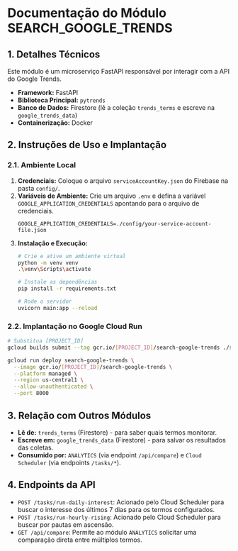 # Documentação do Módulo SEARCH_GOOGLE_TRENDS

## 1. Detalhes Técnicos

Este módulo é um microserviço FastAPI responsável por interagir com a API do Google Trends.

- **Framework:** FastAPI
- **Biblioteca Principal:** `pytrends`
- **Banco de Dados:** Firestore (lê a coleção `trends_terms` e escreve na `google_trends_data`)
- **Containerização:** Docker

## 2. Instruções de Uso e Implantação

### 2.1. Ambiente Local

1.  **Credenciais:** Coloque o arquivo `serviceAccountKey.json` do Firebase na pasta `config/`.
2.  **Variáveis de Ambiente:** Crie um arquivo `.env` e defina a variável `GOOGLE_APPLICATION_CREDENTIALS` apontando para o arquivo de credenciais.
    ```
    GOOGLE_APPLICATION_CREDENTIALS=./config/your-service-account-file.json
    ```
3.  **Instalação e Execução:**
    ```bash
    # Crie e ative um ambiente virtual
    python -m venv venv
    .\venv\Scripts\activate

    # Instale as dependências
    pip install -r requirements.txt

    # Rode o servidor
    uvicorn main:app --reload
    ```

### 2.2. Implantação no Google Cloud Run

```bash
# Substitua [PROJECT_ID]
gcloud builds submit --tag gcr.io/[PROJECT_ID]/search-google-trends ./search_google_trends

gcloud run deploy search-google-trends \
  --image gcr.io/[PROJECT_ID]/search-google-trends \
  --platform managed \
  --region us-central1 \
  --allow-unauthenticated \
  --port 8000
```

## 3. Relação com Outros Módulos

- **Lê de:** `trends_terms` (Firestore) - para saber quais termos monitorar.
- **Escreve em:** `google_trends_data` (Firestore) - para salvar os resultados das coletas.
- **Consumido por:** `ANALYTICS` (via endpoint `/api/compare`) e `Cloud Scheduler` (via endpoints `/tasks/*`).

## 4. Endpoints da API

-   `POST /tasks/run-daily-interest`: Acionado pelo Cloud Scheduler para buscar o interesse dos últimos 7 dias para os termos configurados.
-   `POST /tasks/run-hourly-rising`: Acionado pelo Cloud Scheduler para buscar por pautas em ascensão.
-   `GET /api/compare`: Permite ao módulo `ANALYTICS` solicitar uma comparação direta entre múltiplos termos.

```